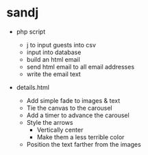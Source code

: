 sandj
=====

- php script
    - j to input guests into csv
    - input into database
    - build an html email
    - send html email to all email addresses
    - write the email text

- details.html
    - Add simple fade to images & text
    - Tie the canvas to the carousel
    - Add a timer to advance the carousel
    - Style the arrows
        - Vertically center
        - Make them a less terrible color
    - Position the text farther from the images
